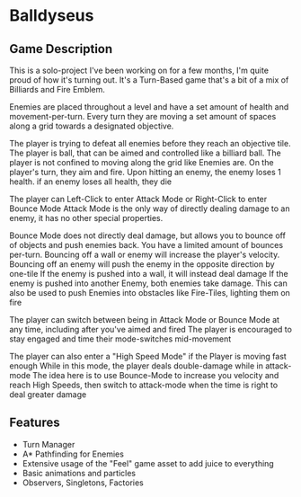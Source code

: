 # Balldyseus

## Game Description
This is a solo-project I've been working on for a few months, I'm quite proud of how it's turning out.
It's a Turn-Based game that's a bit of a mix of Billiards and Fire Emblem.

Enemies are placed throughout a level and have a set amount of health and movement-per-turn. 
Every turn they are moving a set amount of spaces along a grid towards a designated objective.

The player is trying to defeat all enemies before they reach an objective tile.
The player is ball, that can be aimed and controlled like a billiard ball. The player is not confined to moving along the grid like Enemies are.
On the player's turn, they aim and fire. Upon hitting an enemy, the enemy loses 1 health. if an enemy loses all health, they die

The player can Left-Click to enter Attack Mode or Right-Click to enter Bounce Mode
Attack Mode is the only way of directly dealing damage to an enemy, it has no other special properties.

Bounce Mode does not directly deal damage, but allows you to bounce off of objects and push enemies back.
You have a limited amount of bounces per-turn.
Bouncing off a wall or enemy will increase the player's velocity.
Bouncing off an enemy will push the enemy in the opposite direction by one-tile
If the enemy is pushed into a wall, it will instead deal damage
If the enemy is pushed into another Enemy, both enemies take damage.
This can also be used to push Enemies into obstacles like Fire-Tiles, lighting them on fire

The player can switch between being in Attack Mode or Bounce Mode at any time, including after you've aimed and fired
The player is encouraged to stay engaged and time their mode-switches mid-movement

The player can also enter a "High Speed Mode" if the Player is moving fast enough
While in this mode, the player deals double-damage while in attack-mode
The idea here is to use Bounce-Mode to increase you velocity and reach High Speeds, then switch to attack-mode when the time is right to deal greater damage

## Features
- Turn Manager
- A* Pathfinding for Enemies
- Extensive usage of the "Feel" game asset to add juice to everything
- Basic animations and particles
- Observers, Singletons, Factories
